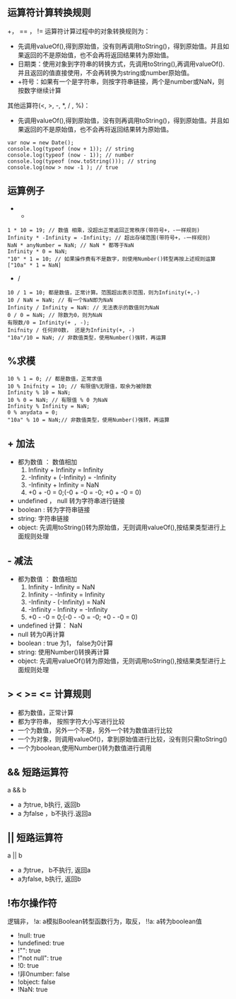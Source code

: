 ## 运算符计算转换规则
+， == ， != 运算符计算过程中的对象转换规则为：
- 先调用valueOf(),得到原始值，没有则再调用toString()，得到原始值。并且如果返回的不是原始值，也不会再将返回结果转为原始值。
- 日期类：使用对象到字符串的转换方式，先调用toString(),再调用valueOf().并且返回的值直接使用，不会再转换为string或number原始值。
- +符号：如果有一个是字符串，则按字符串链接，两个是number或NaN，则按数字继续计算

其他运算符(<, >, -, *, / , %)：
- 先调用valueOf(),得到原始值，没有则再调用toString()，得到原始值。并且如果返回的不是原始值，也不会再将返回结果转为原始值。
```
var now = new Date();
console.log(typeof (now + 1)); // string
console.log(typeof (now - 1)); // number
console.log(typeof (now.toString())); // string
console.log(now > now -1 ); // true
```
## 运算例子
- *
```
1 * 10 = 19; // 数值 相乘，没超出正常返回正常秩序(带符号+，-一样规则)
Infinity * -Infinity = -Infinity; // 超出存储范围(带符号+，-一样规则)
NaN * anyNumber = NaN; // NaN * 都等于NaN
Infinity * 0 = NaN; 
"10" * 1 = 10; // 如果操作费有不是数字，则使用Number()转型再按上述规则运算["10a" * 1 = NaN]
```
- /
```
10 / 1 = 10; 都是数值，正常计算。范围超出表示范围，则为Infinity(+,-)
10 / NaN = NaN; // 有一个NaN即为NaN
Infinity / Infinity = NaN: // 无法表示的数值则为NaN
0 / 0 = NaN; // 除数为0，则为NaN
有限数/0 = Infinity(+ , -); 
Inifnity / 任何非0数， 还是为Infinity(+, -)
"10a"/10 = NaN; // 非数值类型，使用Number()强转，再运算
```

## %求模
```
10 % 1 = 0; // 都是数值，正常求值
10 % Inifnity = 10; // 有限值%无限值，取余为被除数
Infinity % 10 = NaN;
10 % 0 = NaN; // 有限值 % 0 为NaN
Infinity % Infinity = NaN;
0 % anydata = 0;
"10a" % 10 = NaN;// 非数值类型，使用Number()强转，再运算
```

## + 加法
- 都为数值 ： 数值相加
    1. Infinity + Infinity = Infinity
    1. -Infinity + (-Infinity) = -Infinity
    1. -Infinity + Infinity = NaN
    1. +0 + -0 = 0;(-0 + -0 = -0; +0 + -0 = 0)
- undefined ， null 转为字符串进行链接
- boolean : 转为字符串链接
- string: 字符串链接
- object: 先调用toString()转为原始值，无则调用valueOf(),按结果类型进行上面规则处理

## - 减法
- 都为数值 ： 数值相加
    1. Infinity - Infinity = NaN
    1. Infinity - -Infinity = Infinity
    1. -Infinity - (-Infinity) = NaN
    1. -Infinity - Infinity = -Infinity
    1. +0 - -0 = 0;(-0 - -0 = -0; +0 - -0 = 0)
- undefined 计算： NaN
- null 转为0再计算
- boolean : true 为1， false为0计算
- string: 使用Number()转换再计算
- object: 先调用valueOf()转为原始值，无则调用toString(),按结果类型进行上面规则处理

## > < >= <= 计算规则
- 都为数值，正常计算
- 都为字符串， 按照字符大小写进行比较
- 一个为数值，另外一个不是，另外一个转为数值进行比较
- 一个为对象，则调用valueOf()，拿到原始值进行比较，没有则只需toString()
- 一个为boolean,使用Number()转为数值进行调用

## && 短路运算符
a && b
- a 为true, b执行, 返回b
- a 为false ，b不执行.返回a


## || 短路运算符
 a || b
 - a 为true， b不执行, 返回a
 - a为false, b执行, 返回b

## !布尔操作符
逻辑非， !a: a模拟Boolean转型函数行为，取反， !!a: a转为boolean值
- !null: true
- !undefined: true
- !"": true
- !"not null": true
- !0: true
- !非0number: false
- !object: false
- !NaN: true



